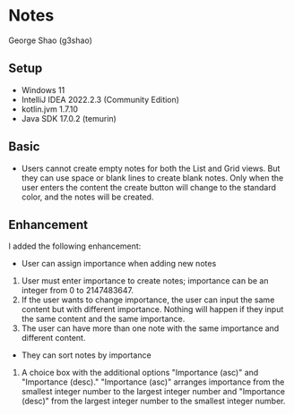 # Notes
George Shao (g3shao)

## Setup
* Windows 11
* IntelliJ IDEA 2022.2.3 (Community Edition)
* kotlin.jvm 1.7.10
* Java SDK 17.0.2 (temurin)

## Basic
- Users cannot create empty notes for both the List and Grid views. But they can use space or blank lines to create blank notes. Only when the user enters the content the create button will change to the standard color, and the notes will be created.

## Enhancement 
I added the following enhancement:
- User can assign importance when adding new notes
1. User must enter importance to create notes; importance can be an integer from 0 to 2147483647.
2. If the user wants to change importance, the user can input the same content but with different importance. Nothing will happen if they input the same content and the same importance.
3. The user can have more than one note with the same importance and different content.

- They can sort notes by importance
1. A choice box with the additional options "Importance (asc)" and "Importance (desc)." "Importance (asc)" arranges importance from the smallest integer number to the largest integer number and "Importance (desc)" from the largest integer number to the smallest integer number.
